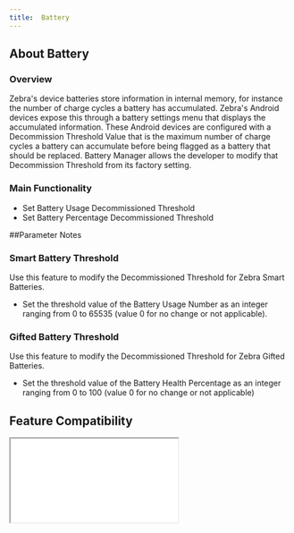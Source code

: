 ```yaml
---
title:  Battery
---
```


## About Battery

### Overview
Zebra's device batteries store information in internal memory, for instance the number of charge cycles a battery has accumulated. Zebra's Android devices expose this through a battery settings menu that displays the accumulated information.  These Android devices are configured with a Decommission Threshold Value that is the maximum number of charge cycles a battery can accumulate before being flagged as a battery that should be replaced. Battery Manager allows the developer to modify that Decommission Threshold from its factory setting.

### Main Functionality

* Set Battery Usage Decommissioned Threshold
* Set Battery Percentage Decommissioned Threshold

##Parameter Notes

### Smart Battery Threshold
Use this feature to modify the Decommissioned Threshold for Zebra Smart Batteries.

* Set the threshold value of the Battery Usage Number as an integer ranging from 0 to 65535 (value 0 for no change or not applicable).

### Gifted Battery Threshold
Use this feature to modify the Decommissioned Threshold for Zebra Gifted Batteries.

* Set the threshold value of the Battery Health Percentage as an integer ranging from 0 to 100 (value 0 for no change or not applicable)

## Feature Compatibility
<iframe src="compare.html#mx=4.3&csp=BatteryMgr&os=All&embed=true"></iframe>

